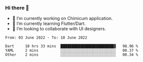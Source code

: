 ### Hi there 👋

<!--
**devcat37/devcat37** is a ✨ _special_ ✨ repository because its `README.md` (this file) appears on your GitHub profile.-->


- 🔭 I’m currently working on Chimicum application.
- 🌱 I’m currently learning Flutter/Dart.
- 👯 I’m looking to collaborate with UI designers.
<!-- - 🤔 I’m looking for help with ... -->

<!--START_SECTION:waka-->

```text
From: 03 June 2022 - To: 10 June 2022

Dart     10 hrs 33 mins  ████████████████████████▓   98.96 %
YAML     2 mins          ░░░░░░░░░░░░░░░░░░░░░░░░░   00.37 %
Other    2 mins          ░░░░░░░░░░░░░░░░░░░░░░░░░   00.34 %
```

<!--END_SECTION:waka-->
